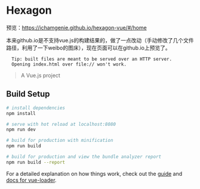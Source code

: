 # Hexagon

预览：https://ichamgenie.github.io/hexagon-vue/#/home

本来github.io是不支持vue.js的构建结果的，做了一点改动（手动修改了几个文件路径，利用了一下weibo的图床），现在页面可以在github.io上预览了。

```
  Tip: built files are meant to be served over an HTTP server.
  Opening index.html over file:// won't work.
```

> A Vue.js project

## Build Setup

``` bash
# install dependencies
npm install

# serve with hot reload at localhost:8080
npm run dev

# build for production with minification
npm run build

# build for production and view the bundle analyzer report
npm run build --report
```

For a detailed explanation on how things work, check out the [guide](http://vuejs-templates.github.io/webpack/) and [docs for vue-loader](http://vuejs.github.io/vue-loader).
